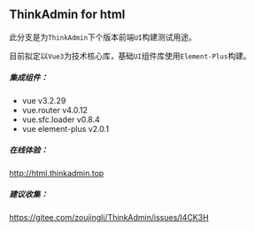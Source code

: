 ## ThinkAdmin for html

此分支是为`ThinkAdmin`下个版本前端`UI`构建测试用途。

目前拟定以`Vue3`为技术核心库，基础`UI`组件库使用`Element-Plus`构建。

##### **集成组件：**

* vue v3.2.29
* vue.router v4.0.12
* vue.sfc.loader v0.8.4
* vue element-plus v2.0.1

##### **在线体验：**

http://html.thinkadmin.top

##### **建议收集：** 

https://gitee.com/zoujingli/ThinkAdmin/issues/I4CK3H